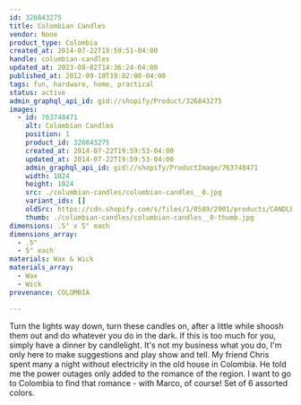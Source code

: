 ```yaml
---
id: 326843275
title: Colombian Candles
vendor: None
product_type: Colombia
created_at: 2014-07-22T19:59:51-04:00
handle: columbian-candles
updated_at: 2023-08-02T14:36:24-04:00
published_at: 2012-09-10T19:02:00-04:00
tags: fun, hardware, home, practical
status: active
admin_graphql_api_id: gid://shopify/Product/326843275
images:
  - id: 763748471
    alt: Colombian Candles
    position: 1
    product_id: 326843275
    created_at: 2014-07-22T19:59:53-04:00
    updated_at: 2014-07-22T19:59:53-04:00
    admin_graphql_api_id: gid://shopify/ProductImage/763748471
    width: 1024
    height: 1024
    src: ./columbian-candles/columbian-candles__0.jpg
    variant_ids: []
    oldSrc: https://cdn.shopify.com/s/files/1/0589/2901/products/CANDLES13.jpeg?v=1406073593
    thumb: ./columbian-candles/columbian-candles__0-thumb.jpg
dimensions: .5" x 5" each
dimensions_array:
  - .5"
  - 5" each
materials: Wax & Wick
materials_array:
  - Wax
  - Wick
provenance: COLOMBIA

---
```


Turn the lights way down, turn these candles on, after a little while shoosh them out and do whatever you do in the dark. If this is too much for you, simply have a dinner by candlelight. It's not my business what you do, I'm only here to make suggestions and play show and tell. My friend Chris spent many a night without electricity in the old house in Colombia. He told me the power outages only added to the romance of the region. I want to go to Colombia to find that romance - with Marco, of course! Set of 6 assorted colors.